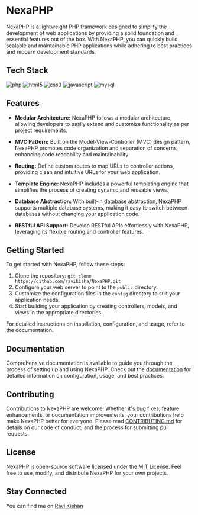 # NexaPHP

NexaPHP is a lightweight PHP framework designed to simplify the development of web applications by providing a solid foundation and essential features out of the box. With NexaPHP, you can quickly build scalable and maintainable PHP applications while adhering to best practices and modern development standards.

## Tech Stack
<img src="https://img.shields.io/badge/PHP-777BB4?style=for-the-badge&logo=php&logoColor=white" alt="php" /> <img src="https://img.shields.io/badge/HTML5-E34F26?style=for-the-badge&logo=html5&logoColor=white" alt="html5" /> <img src="https://img.shields.io/badge/CSS3-1572B6?style=for-the-badge&logo=css3&logoColor=white" alt="css3" /> <img src="https://img.shields.io/badge/JavaScript-F7DF1E?style=for-the-badge&logo=javascript&logoColor=black" alt="javascript" /> <img src="https://img.shields.io/badge/MySQL-00000F?style=for-the-badge&logo=mysql&logoColor=white" alt="mysql" />

## Features

- **Modular Architecture:** NexaPHP follows a modular architecture, allowing developers to easily extend and customize functionality as per project requirements.

- **MVC Pattern:** Built on the Model-View-Controller (MVC) design pattern, NexaPHP promotes code organization and separation of concerns, enhancing code readability and maintainability.

- **Routing:** Define custom routes to map URLs to controller actions, providing clean and intuitive URLs for your web application.

- **Template Engine:** NexaPHP includes a powerful templating engine that simplifies the process of creating dynamic and reusable views.

- **Database Abstraction:** With built-in database abstraction, NexaPHP supports multiple database systems, making it easy to switch between databases without changing your application code.

- **RESTful API Support:** Develop RESTful APIs effortlessly with NexaPHP, leveraging its flexible routing and controller features.

## Getting Started

To get started with NexaPHP, follow these steps:

1. Clone the repository: `git clone https://github.com/ravikisha/NexaPHP.git`
2. Configure your web server to point to the `public` directory.
3. Customize the configuration files in the `config` directory to suit your application needs.
4. Start building your application by creating controllers, models, and views in the appropriate directories.

For detailed instructions on installation, configuration, and usage, refer to the documentation.

## Documentation

Comprehensive documentation is available to guide you through the process of setting up and using NexaPHP. Check out the [documentation](docs/) for detailed information on configuration, usage, and best practices.

## Contributing

Contributions to NexaPHP are welcome! Whether it's bug fixes, feature enhancements, or documentation improvements, your contributions help make NexaPHP better for everyone. Please read [CONTRIBUTING.md](CONTRIBUTING.md) for details on our code of conduct, and the process for submitting pull requests.

## License

NexaPHP is open-source software licensed under the [MIT License](LICENSE). Feel free to use, modify, and distribute NexaPHP for your own projects.

## Stay Connected
You can find me on [Ravi Kishan](https://www.ravikishan.me/)